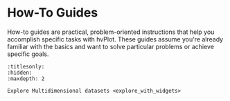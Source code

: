 # How-To Guides

How-to guides are practical, problem-oriented instructions that help you accomplish specific tasks with hvPlot. These guides assume you're already familiar with the basics and want to solve particular problems or achieve specific goals.

```{toctree}
:titlesonly:
:hidden:
:maxdepth: 2

Explore Multidimensional datasets <explore_with_widgets>
```
